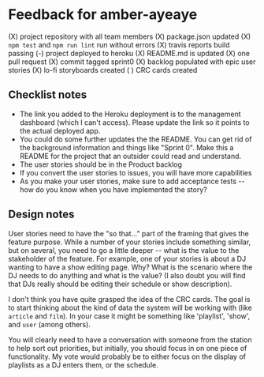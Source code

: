 # Feedback for amber-ayeaye

(X) project repository with all team members
(X) package.json updated
(X) `npm test` and `npm run lint` run without errors
(X) travis reports build passing
(-) project deployed to heroku
(X) README.md is updated
(X) one pull request
(X) commit tagged sprint0
(X) backlog populated with epic user stories
(X) lo-fi storyboards created
( ) CRC cards created

## Checklist notes

- The link you added to the Heroku deployment is to the management dashboard (which I can't access). Please update the link so it points to the actual deployed app.
- You could do some further updates the the README. You can get rid of the background information and things like "Sprint 0". Make this a README for the project that an outsider could read and understand.
- The user stories should be in the Product backlog
- If you convert the user stories to issues, you will have more capabilities
- As you make your user stories, make sure to add acceptance tests -- how do you know when you have implemented the story?

## Design notes

User stories need to have the "so that..." part of the framing that gives the feature purpose. While a number of your stories include something similar, but on several, you need to go a little deeper -- what is the value to the stakeholder of the feature. For example, one of your stories is about a DJ wanting to have a show editing page. Why? What is the scenario where the DJ needs to do anything and what is the value? (I also doubt you will find that DJs really should be editing their schedule or show description).

I don't think you have quite grasped the idea of the CRC cards. The goal is to start thinking about the kind of data the system will be working with (like `article` and `film`). In your case it might be something like 'playlist', 'show', and `user` (among others).

You will clearly need to have a conversation with someone from the station to help sort out priorities, but initially, you should focus in on one piece of functionality. My vote would probably be to either focus on the display of playlists as a DJ enters them, or the schedule.
